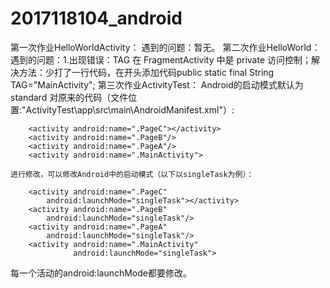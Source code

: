 # 2017118104_android
第一次作业HelloWorldActivity：
    遇到的问题：暂无。
第二次作业HelloWorld：
    遇到的问题：1.出现错误：TAG 在 FragmentActivity 中是 private 访问控制；解决方法：少打了一行代码，在开头添加代码public static final  String TAG="MainActivity";
第三次作业ActivityTest：
    Android的启动模式默认为standard
    对原来的代码（文件位置:"ActivityTest\app\src\main\AndroidManifest.xml"）:
    
        <activity android:name=".PageC"></activity>
        <activity android:name=".PageB"/>
        <activity android:name=".PageA"/>
        <activity android:name=".MainActivity">
        
    进行修改，可以修改Android中的启动模式（以下以singleTask为例）：
    
        <activity android:name=".PageC"
            android:launchMode="singleTask"></activity>
        <activity android:name=".PageB"
            android:launchMode="singleTask"/>
        <activity android:name=".PageA"
            android:launchMode="singleTask"/>
        <activity android:name=".MainActivity"
                  android:launchMode="singleTask">
                  
每一个活动的android:launchMode都要修改。
